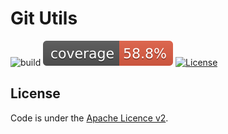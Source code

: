# Git Utils

![build](https://github.com/UL-SnT-Serval/java-commons-git-utils/workflows/build/badge.svg)
![codecov](.github/badges/jacoco.svg)
[![License](https://img.shields.io/badge/License-Apache%202.0-blue.svg)](https://opensource.org/licenses/Apache-2.0)


License
-------
Code is under the [Apache Licence v2](https://www.apache.org/licenses/LICENSE-2.0.txt).